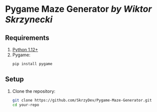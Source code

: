 # Pygame Maze Generator *by Wiktor Skrzynecki*

## Requirements
1. [Python 1.12+](https://www.python.org/downloads/)
2. Pygame:
   ```sh
   pip install pygame

## Setup
1. Clone the repository:
   ```sh
   git clone https://github.com/SkrzyDev/Pygame-Maze-Generator.git
   cd your-repo